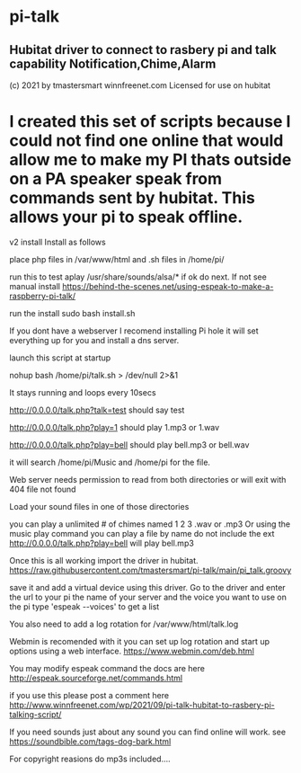 # pi-talk
Hubitat driver to connect to rasbery pi and talk capability Notification,Chime,Alarm
----------------------------------------------------------------------------------------
(c) 2021 by tmastersmart winnfreenet.com
Licensed for use on hubitat


I created this set of scripts because I could not find one online that would allow
me to make my PI thats outside on a PA speaker speak from commands sent by hubitat.
This allows your pi to speak offline. 
=========================================================================================


v2 install 
Install as follows

place php files in /var/www/html
and .sh files in /home/pi/

run this to test
aplay /usr/share/sounds/alsa/*
if ok do next. If not see manual install https://behind-the-scenes.net/using-espeak-to-make-a-raspberry-pi-talk/


run the install 
sudo bash install.sh

If you dont have a webserver I recomend installing Pi hole it will set everything up for you and install a dns server.

launch this script at startup

nohup bash /home/pi/talk.sh > /dev/null 2>&1 

It stays running and loops every 10secs



http://0.0.0.0/talk.php?talk=test should say test

http://0.0.0.0/talk.php?play=1 should play 1.mp3 or 1.wav

http://0.0.0.0/talk.php?play=bell should play bell.mp3 or bell.wav

it will search /home/pi/Music and /home/pi for the file.

Web server needs permission to read from both directories or will
exit with 404 file not found

Load your sound files in one of those directories

you can play a unlimited # of chimes named 1 2 3 .wav or .mp3
Or using the music play command you can play a file by name do not include
the ext  http://0.0.0.0/talk.php?play=bell will play bell.mp3 


Once this is all working import the driver in hubitat.
https://raw.githubusercontent.com/tmastersmart/pi-talk/main/pi_talk.groovy

save it and add a virtual device using this driver.
Go to the driver and enter the url to your pi the name of your server and the voice you want to use
on the pi type 'espeak --voices' to get a list


You also need to add a log rotation for /var/www/html/talk.log

Webmin is recomended with it you can set up log rotation and start up options using a web interface. 
https://www.webmin.com/deb.html

You may modify espeak command the docs are here
http://espeak.sourceforge.net/commands.html


if you use this please post a comment here
http://www.winnfreenet.com/wp/2021/09/pi-talk-hubitat-to-rasbery-pi-talking-script/



If you need sounds just about any sound you can find online will work.
see   https://soundbible.com/tags-dog-bark.html  

For copyright reasions do mp3s included....


